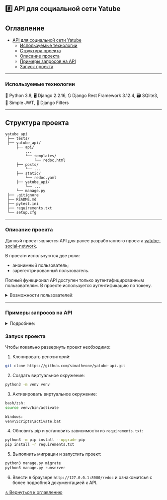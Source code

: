 ## :hash: API для социальной сети Yatube

## Оглавление
- [API для социальной сети Yatube](#hash-api-для-социальной-сети-yatube)
  - [Используемые технологии](#используемые-технологии)
  - [Структура проекта](#структура-проекта)
  - [Описание проекта](#описание-проекта)
  - [Примеры запросов на API](#примеры-запросов-на-api)
  - [Запуск проекта](#запуск-проекта)

---

### Используемые технологии

:snake: Python 3.8, :desktop_computer: Django 2.2.16, :arrows_clockwise: Django Rest Framework 3.12.4, :card_file_box: SQlite3, :key: Simple JWT, :soap: Django Filters 

---

## Структура проекта
```
yatube_api
 ├── tests/
 ├── yatube_api/
     ├── api/
         ...
         └── templates/
             └── redoc.html
     ├── posts/
         └── ...
     ├── static/
         └── redoc.yaml
     ├── yatube_api/
         └── ...
     └── manage.py
 ├── .gitignore
 ├── README.md
 ├── pytest.ini
 ├── requirements.txt
 └── setup.cfg
```

---

### Описание проекта

Данный проект является API для ранее разработанного проекта [yatube-social-network](https://github.com/simatheone/yatube-social-network).

В проекти используются две роли:
- анонимный пользователь;
- зарегестрированный пользователь.

Полный функционал API доступен только аутентифицированным пользователям. В проекте используется аутентификацию по токену.

<details><summary>Возможности пользователей:</summary>
<p>

| Возможности | Authorized user| Anonymous user |
| :--- | :---: | :---: |
| получить токен                                  | :white_check_mark: | :white_check_mark: |
| просматривать все посты                         | :white_check_mark: | :white_check_mark: |
| просматривать 1 пост                            | :white_check_mark: | :white_check_mark: |
| просматривать группы                            | :white_check_mark: | :white_check_mark: |
| просматривать комментарии                       | :white_check_mark: | :white_check_mark: |
| создавать посты                                 | :white_check_mark: | :x: |
| редактировать и удалять свои посты              | :white_check_mark: | :x: |
| комментировать посты других пользователей       | :white_check_mark: | :x: |
| редактировать и удалять собственные комментарии | :white_check_mark: | :x: |
| подписываться/отписываться на/от авторов        | :white_check_mark: | :x: |

При попытке изменить чужие данные должен возвращается код ответа **403 Forbidden**.

[:top: Вернуться к оглавлению](#оглавление)

</p>
</details>

---

### Примеры запросов на API
<details><summary>Подробнее:</summary>
<p>

В ответ на запросы ```POST```, ```PUT``` и ```PATCH``` API возвращает объект, который был добавлен или изменён.

Пример ```POST``` запроса на получение токена ```.../api/v1/jwt/create/```:

```json
{
  "username": "string",
  "password": "string"
}
```
Пример ответа:
```json
{
  "refresh": "string",
  "access": "string"
}
```

Пример ```GET``` запроса на получение всех постов ```.../api/v1/posts/```:

```json
{
  "count": 123,
  "next": "http://api.example.org/accounts/?offset=400&limit=100",
  "previous": "http://api.example.org/accounts/?offset=200&limit=100",
  "results": [
    {
      "id": 0,
      "author": "string",
      "text": "string",
      "pub_date": "2021-10-14T20:41:29.648Z",
      "image": "string",
      "group": 0
    }
  ]
}
```

С другими примерами можно ознакомиться в документации к [API](#запуск-проекта).

[:top: Вернуться к оглавлению](#оглавление)

---

</p>
</details>

### Запуск проекта
Чтобы локально развернуть проект необходимо:

1. Клонировать репозиторий:
```bash
git clone https://github.com/simatheone/yatube-api.git
```

2. Создать виртуальное окружение:
```bash
python3 -m venv venv
```

3. Активировать виртуальное окружение:
```bash
bash/zsh:
source venv/bin/activate

Windows:
venv\Scripts\activate.bat
```

4. Обновить pip и установить зависимости из ```requirements.txt```:
```bash
python3 -m pip install --upgrade pip
pip install -r requirements.txt
```

5. Выполнить миграции и запустить проект:
```bash
python3 manage.py migrate
python3 manage.py runserver
```
6. Ввести в браузере ```http://127.0.0.1:8000/redoc``` и ознакомитсья с более подробной документацией к API.

[:top: Вернуться к оглавлению](#оглавление)
